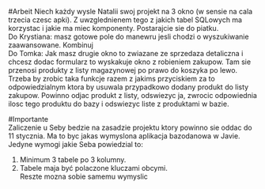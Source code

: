 #Arbeit
Niech każdy wysle Natalii swoj projekt na 3 okno (w sensie na cala trzecia czesc apki). Z uwzglednienem tego z jakich tabel SQLowych ma korzystac i jakie ma miec komponenty. Postarajcie sie do piatku.<br>
Do Krystiana: masz gotowe pole do manewru jesli chodzi o wyszukiwanie zaawansowane. Kombinuj<br>
Do Tomka: Jak masz drugie okno to zwiazane ze sprzedaza detaliczna i chcesz dodac formularz to wyskakuje okno z robieniem zakupow. Tam sie przenosi produkty z listy magazynowej po prawo do koszyka po lewo. Trzeba by zrobic taka funkcje razem z jakims przyciskiem za to odpowiedzialnym ktora by usuwala przypadkowo dodany produkt do listy zakupow. Powinno odjac produkt z listy, odswiezyc ja, zwrocic odpowiednia ilosc tego produktu do bazy i odswiezyc liste z produktami w bazie.<br>

#Importante<br>
Zaliczenie u Seby bedzie na zasadzie projektu ktory powinno sie oddac do 11 stycznia. Ma to byc jakas wymyslona aplikacja bazodanowa w Javie. Jedyne wymogi jakie Seba powiedzial to:<br>
1. Minimum 3 tabele po 3 kolumny.<br>
2. Tabele maja być polaczone kluczami obcymi.<br>
Reszte mozna sobie samemu wymyslic<br>

